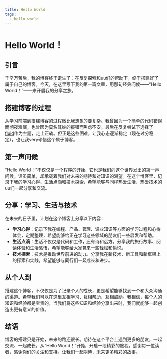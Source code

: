 ```yaml
---
title: Hello World
tags:
  - hello world
---
```


# Hello World！

## 引言

千辛万苦后，我的博客终于诞生了：在反复探索和uu们的帮助下，终于搭建好了属于自己的博客。今天，在这里写下我的第一篇文章，用那句经典问候——“Hello World！”——来开启我的分享之旅。

## 搭建博客的过程

从学习前端到搭建博客的过程微比我想象的要复杂。我曾因为一个简单的代码错误而彻夜难眠，也曾因为莫名其妙的报错而焦虑不安。最后在反复尝试下选择了[fluid]()作为主题，走上正轨。但正是这些困难，让我心态逐渐稳定（现在过分稳定），也让我very珍惜这个属于博客。

## 第一声问候

“Hello World！”不仅仅是一个程序的开始，它也是我们向这个世界发出的第一声问候。话虽简单，却承载着我们对未来的期待和对知识的渴望。在这个博客里，记录下我的学习心得、生活点滴和技术探索，希望能够与同样热爱生活、热爱技术的uu们一起分享和交流。

## 分享：学习、生活与技术

在未来的日子里，计划在这个博客上分享以下内容：

- **学习心得**：记录下我在编程、产品、管理、课业知识等方面的学习过程和心得体会，定期整理，希望能够给正在学习这些领域的朋友们一些启发和帮助。
- **生活点滴**：生活不仅仅是代码和工作，还有诗和远方。分享我的旅行故事、阅读体验和生活感悟，希望能够给大家带来一些轻松和愉悦。
- **技术探索**：技术是推动世界前进的动力。分享我在新技术、新工具和新框架上的探索和实践，希望能够与同行们一起成长和进步。

## 从个人到

搭建这个博客，不仅仅是为了记录个人的成长，更是希望能够找到一个和大众沟通的渠道。希望我们可以在这里互相学习、互相帮助、互相鼓励。我相信，每个人的知识和经验都是宝贵的，当我们将这些知识和经验分享出来时，我们就能够一起创造出更有意义的价值。

## 结语

博客的搭建只是开始，未来的路还很长。期待在这个平台上遇到更多的朋友，一起交流、一起成长。从“Hello World！”开始，开启一段精彩的旅程。感谢每一位读者，感谢你们的关注和支持。让我们一起期待，未来更多精彩的故事。